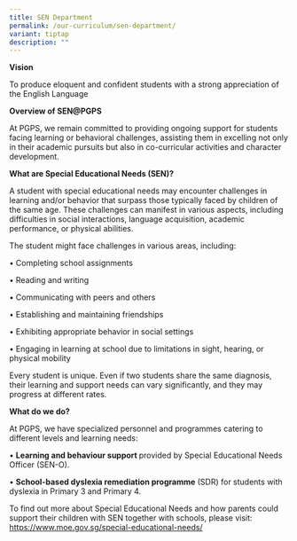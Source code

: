 ```yaml
---
title: SEN Department
permalink: /our-curriculum/sen-department/
variant: tiptap
description: ""
---
```

<p><strong>Vision</strong></p><p>To produce eloquent and confident students with a strong appreciation of the English Language</p><p><strong>Overview of SEN@PGPS</strong></p><p>At PGPS, we remain committed to providing ongoing support for students facing learning or behavioral challenges, assisting them in excelling not only in their academic pursuits but also in co-curricular activities and character development.</p><p><strong>What are Special Educational Needs (SEN)?</strong></p><p>A student with special educational needs may encounter challenges in learning and/or behavior that surpass those typically faced by children of the same age. These challenges can manifest in various aspects, including difficulties in social interactions, language acquisition, academic performance, or physical abilities.</p><p>The student might face challenges in various areas, including:</p><p>•	Completing school assignments</p><p>•	Reading and writing</p><p>•	Communicating with peers and others</p><p>•	Establishing and maintaining friendships</p><p>•	Exhibiting appropriate behavior in social settings</p><p>•	Engaging in learning at school due to limitations in sight, hearing, or physical mobility</p><p>Every student is unique. Even if two students share the same diagnosis, their learning and support needs can vary significantly, and they may progress at different rates.</p><p><strong>What do we do? </strong></p><p>At PGPS, we have specialized personnel and programmes catering to different levels and learning needs:</p><p>•	<strong>Learning and behaviour support </strong>provided by Special Educational Needs Officer (SEN-O).</p><p>•	<strong>School-based dyslexia remediation programme</strong> (SDR) for students with dyslexia in Primary 3 and Primary 4. </p><p>To find out more about Special Educational Needs and how parents could support their children with SEN together with schools, please visit: <a href="https://www.moe.gov.sg/special-educational-needs/" rel="noopener noreferrer nofollow" target="_blank">https://www.moe.gov.sg/special-educational-needs/</a> </p><p></p>